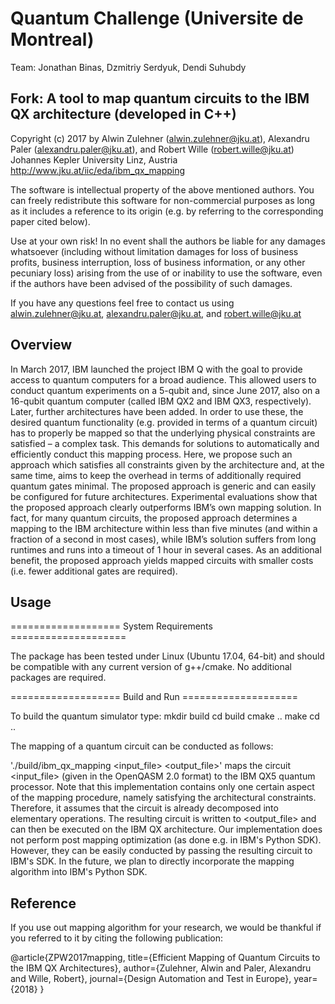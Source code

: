 # Quantum Challenge (Universite de Montreal)

Team: Jonathan Binas, Dzmitriy Serdyuk, Dendi Suhubdy 

## Fork: A tool to map quantum circuits to the IBM QX architecture (developed in C++)

Copyright (c) 2017 by Alwin Zulehner (alwin.zulehner@jku.at), Alexandru Paler (alexandru.paler@jku.at), and Robert Wille (robert.wille@jku.at)
Johannes Kepler University Linz, Austria
http://www.jku.at/iic/eda/ibm_qx_mapping

The software is intellectual property of the above mentioned authors. You can freely redistribute this software for non-commercial purposes as long as it includes a reference to its origin (e.g. by referring to the corresponding paper cited below).

Use at your own risk!
In no event shall the authors be liable for any damages whatsoever (including without limitation damages for loss of business profits, business interruption, loss of business information, or any other pecuniary loss) arising from the use of or inability to use the software, even if the authors have been advised of the possibility of such damages.

If you have any questions feel free to contact us using alwin.zulehner@jku.at, alexandru.paler@jku.at, and robert.wille@jku.at

## Overview

In March 2017, IBM launched the project IBM Q with the goal to provide access to quantum computers for a broad audience. This allowed users to conduct quantum experiments on a 5-qubit and, since June 2017, also on a 16-qubit quantum computer (called IBM QX2 and IBM QX3, respectively). Later, further architectures have been added. In order to use these, the desired quantum functionality (e.g. provided in terms of a quantum circuit) has to properly be mapped so that the underlying physical constraints are satisfied – a complex task. This demands for solutions to automatically and efficiently conduct this mapping process. Here, we propose such an approach which satisfies all constraints given by the architecture and, at the same time, aims to keep the overhead in terms of additionally required quantum gates minimal. The proposed approach is generic and can easily be configured for future architectures. Experimental evaluations show that the proposed approach clearly outperforms IBM’s own mapping solution. In fact, for many quantum circuits, the proposed approach determines a mapping to the IBM architecture within less than five minutes (and within a fraction of a second in most cases), while IBM’s solution suffers from long runtimes and runs into a timeout of 1 hour in several cases. As an additional benefit, the proposed approach yields mapped circuits with smaller costs (i.e. fewer additional gates are required).

## Usage

=================== System Requirements ====================

The package has been tested under Linux (Ubuntu 17.04, 64-bit) and should be compatible with any current version of g++/cmake. No additional packages are required.

=================== Build and Run ====================

To build the quantum simulator type:
  mkdir build
  cd build 
  cmake ..
  make
  cd ..

The mapping of a quantum circuit can be conducted as follows:

'./build/ibm_qx_mapping <input_file> <output_file>' maps the circuit <input_file> (given in the OpenQASM 2.0 format) to the IBM QX5 quantum processor. Note that this implementation contains only one certain aspect of the mapping procedure, namely satisfying the architectural constraints. Therefore, it assumes that the circuit is already decomposed into elementary operations. The resulting circuit is written to <output_file> and can then be executed on the IBM QX architecture. Our implementation does not perform post mapping optimization (as done e.g. in IBM's Python SDK). However, they can be easily conducted by passing the resulting circuit to IBM's SDK. In the future, we plan to directly incorporate the mapping algorithm into IBM's Python SDK.
	
## Reference

If you use out mapping algorithm for your research, we would be thankful if you referred to it by citing the following publication: 

@article{ZPW2017mapping,
  title={Efficient Mapping of Quantum Circuits to the IBM QX Architectures},
  author={Zulehner, Alwin and Paler, Alexandru and Wille, Robert},
  journal={Design Automation and Test in Europe},
  year={2018}
}

